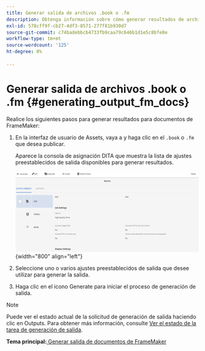 ```yaml
---
title: Generar salida de archivos .book o .fm
description: Obtenga información sobre cómo generar resultados de archivos .book o .fm
exl-id: 578cff9f-cb27-4df3-8571-277f81b930d7
source-git-commit: c74badebbcb4733fb9caa79c646b1d1e5c8bfe8e
workflow-type: tm+mt
source-wordcount: '125'
ht-degree: 0%

---
```


# Generar salida de archivos .book o .fm {#generating_output_fm_docs}

Realice los siguientes pasos para generar resultados para documentos de FrameMaker:

1. En la interfaz de usuario de Assets, vaya a y haga clic en el `.book` o `.fm` que desea publicar.

   Aparece la consola de asignación DITA que muestra la lista de ajustes preestablecidos de salida disponibles para generar resultados.

   ![](images/publish-fm-doc.png){width="800" align="left"}

1. Seleccione uno o varios ajustes preestablecidos de salida que desee utilizar para generar la salida.

1. Haga clic en el icono Generate para iniciar el proceso de generación de salida.


>[!NOTE]
>
> Puede ver el estado actual de la solicitud de generación de salida haciendo clic en Outputs. Para obtener más información, consulte [Ver el estado de la tarea de generación de salida](fm-output-view-status.md).

**Tema principal:**[ Generar salida de documentos de FrameMaker](fm-output-generatation.md)
